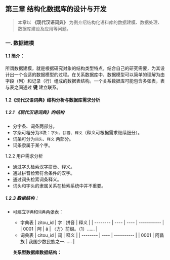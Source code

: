 ## 第三章 结构化数据库的设计与开发
> 本章以 **《现代汉语词典》** 为例介绍结构化语料库的数据建模、数据处理、数据库建设及应用等问题。

### 一. 数据建模

#### 1.1 简介：

所谓数据建模，就是根据研究对象的结构类型特点，结合自己的研究需要，为其设计出一个合适的数据模型的过程。在关系数据库中，数据模型可以简单的理解为由字段（列）和记录（行）组成的数据表结构。一个关系数据库可能包含多张表，表与表之间通过 **键** 建立联系。

#### 1.2《现代汉语词典》结构分析与数据库需求分析
##### 1.2.1 《现代汉语词典》的结构

- 分字条、词条两部分。
- 字条可粗分为3块：`字头`、`拼音`、`释义`（释义可根据需求继续细分）。
- 词条可分为`词头`、`释义` 两部分。
- 词条隶属于某个字。

1.2.2 用户需求分析

- 通过字头检索汉字拼音、释义。
- 通过拼音检索符合条件的汉字。
- 通过词头检索词条释义。
- 词头和字头的隶属关系在检索系统中并不重要。

##### 1.2.3 数据结构：
- 可建立`字典`和`词典`两张表：
  -  字典表
| zitou_id | 字    | 拼音   | 释义          |
| -------- | ---- | ---- | ----------- |
| 0001     | 阿    | ā    | 〈方〉前缀。（1）…… |
  - 词典表
| citou_id | 词    | 释义         |
| -------- | ---- | ---------- |
| 0001     | 阿昌族  | 我国少数民族之一…… |

  **关系型数据库数据结构：**